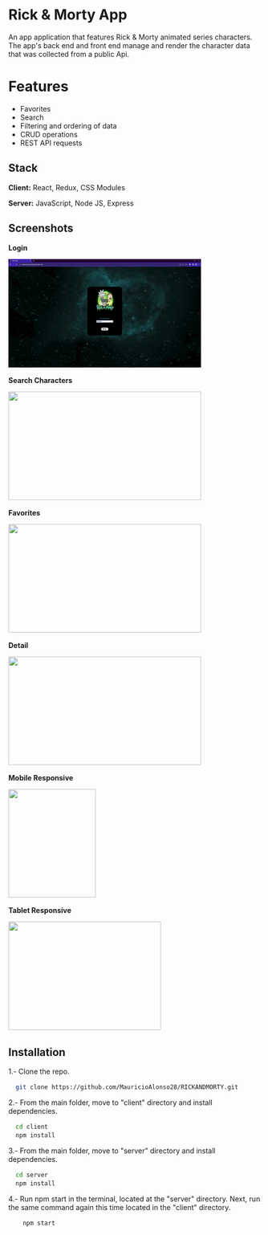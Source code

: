 # Rick & Morty App
An app application that features Rick & Morty animated series characters. The app's back end and front end manage and render the character data that was collected from a public Api.

# Features
- Favorites
- Search
- Filtering and ordering of data
- CRUD operations
- REST API requests



## Stack

**Client:** React, Redux, CSS Modules

**Server:** JavaScript, Node JS, Express



## Screenshots

**Login**

<img src="./img/login.gif" alt="" width="384" height="216" />

**Search Characters**

<img src="./img/search.gif" alt="" width="384" height="216"/>

**Favorites**

<img src="./img/favorites.gif" alt="" width="384" height="216"/>

**Detail**

<img src="./img/detail.gif" alt="" width="384" height="216"/>

**Mobile Responsive**

<img src="./img/mobile.gif" alt="" width="174" height="216"/>

**Tablet Responsive**

<img src="./img/tablet.gif" alt="" width="304" height="216"/>


## Installation

1.- Clone the repo.

```bash
  git clone https://github.com/MauricioAlonso28/RICKANDMORTY.git
```

2.- From the main folder, move to "client" directory and install dependencies.

```bash
  cd client
  npm install
```

3.- From the main folder, move to "server" directory and install dependencies.

```bash
  cd server
  npm install
```
4.- Run npm start in the terminal, located at the "server" directory. Next, run the same command again this time located in the "client" directory.

```bash
    npm start
```
